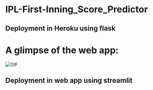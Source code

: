 # IPL-First-Inning_Score_Predictor
## Deployment in Heroku using flask 
# A glimpse of the web app:

 ![GIF](readme_resources/Media_230525_080503.gif)
## Deployment in web app using streamlit


